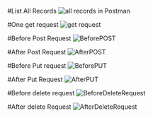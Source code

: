


#List All Records
![all records in Postman](https://user-images.githubusercontent.com/78096329/127082121-7389332c-39de-426e-9659-4d7e4bee8c3e.PNG)


#One get request
![get request](https://user-images.githubusercontent.com/78096329/127082772-43a1966a-0459-43bd-a3bf-fd9e2c3b4349.PNG)  

#Before Post Request
![BeforePOST](https://user-images.githubusercontent.com/78096329/127083062-cce53579-f0b6-41ea-9604-59fbdcf20fc6.PNG)


#After Post Request
![AfterPOST](https://user-images.githubusercontent.com/78096329/127083100-45d869e0-e395-42e8-a6d6-0079214bd95a.PNG)

#Before Put request
![BeforePUT](https://user-images.githubusercontent.com/78096329/127083141-3f6a3022-5973-42d2-9828-8d36703247a1.PNG)


#After Put Request
![AfterPUT](https://user-images.githubusercontent.com/78096329/127083736-8028c210-47bf-4b1a-bb60-92a065b57432.PNG)

#Before delete request
![BeforeDeleteRequest](https://user-images.githubusercontent.com/78096329/127083806-62e85a43-cfc1-46ea-b2d7-16fb341a9512.PNG)

#After delete Request
![AfterDeleteRequest](https://user-images.githubusercontent.com/78096329/127083835-24e341b2-0637-46b2-967d-83170a74148c.PNG)

